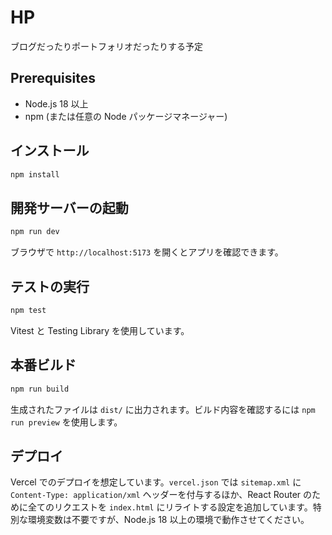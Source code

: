 # HP
ブログだったりポートフォリオだったりする予定

## Prerequisites

- Node.js 18 以上
- npm (または任意の Node パッケージマネージャー)

## インストール

```bash
npm install
```

## 開発サーバーの起動

```bash
npm run dev
```

ブラウザで `http://localhost:5173` を開くとアプリを確認できます。

## テストの実行

```bash
npm test
```

Vitest と Testing Library を使用しています。

## 本番ビルド

```bash
npm run build
```

生成されたファイルは `dist/` に出力されます。ビルド内容を確認するには `npm run preview` を使用します。

## デプロイ

Vercel でのデプロイを想定しています。`vercel.json` では `sitemap.xml` に `Content-Type: application/xml` ヘッダーを付与するほか、React Router のために全てのリクエストを `index.html` にリライトする設定を追加しています。特別な環境変数は不要ですが、Node.js 18 以上の環境で動作させてください。
